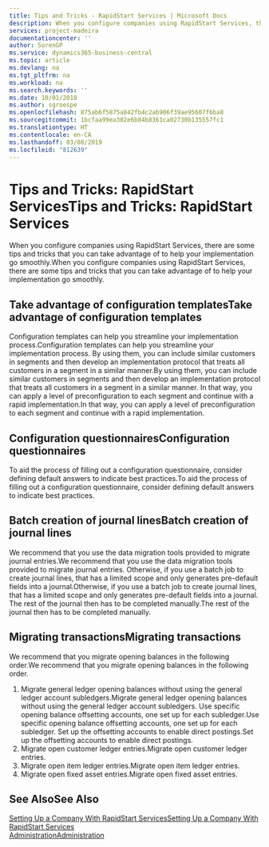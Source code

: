 ```yaml
---
title: Tips and Tricks - RapidStart Services | Microsoft Docs
description: When you configure companies using RapidStart Services, there are some tips and tricks that you can take advantage of to help your implementation go smoothly.
services: project-madeira
documentationcenter: ''
author: SorenGP
ms.service: dynamics365-business-central
ms.topic: article
ms.devlang: na
ms.tgt_pltfrm: na
ms.workload: na
ms.search.keywords: ''
ms.date: 10/01/2018
ms.author: sgroespe
ms.openlocfilehash: 875ab6f5875a842fb4c2ab906f39ae95607f6ba8
ms.sourcegitcommit: 1bcfaa99ea302e6b84b8361ca02730b135557fc1
ms.translationtype: HT
ms.contentlocale: en-CA
ms.lasthandoff: 03/08/2019
ms.locfileid: "812639"
---
```

# <a name="tips-and-tricks-rapidstart-services"></a><span data-ttu-id="10fdf-103">Tips and Tricks: RapidStart Services</span><span class="sxs-lookup"><span data-stu-id="10fdf-103">Tips and Tricks: RapidStart Services</span></span>
<span data-ttu-id="10fdf-104">When you configure companies using RapidStart Services, there are some tips and tricks that you can take advantage of to help your implementation go smoothly.</span><span class="sxs-lookup"><span data-stu-id="10fdf-104">When you configure companies using RapidStart Services, there are some tips and tricks that you can take advantage of to help your implementation go smoothly.</span></span>  

## <a name="take-advantage-of-configuration-templates"></a><span data-ttu-id="10fdf-105">Take advantage of configuration templates</span><span class="sxs-lookup"><span data-stu-id="10fdf-105">Take advantage of configuration templates</span></span>  
<span data-ttu-id="10fdf-106">Configuration templates can help you streamline your implementation process.</span><span class="sxs-lookup"><span data-stu-id="10fdf-106">Configuration templates can help you streamline your implementation process.</span></span> <span data-ttu-id="10fdf-107">By using them, you can include similar customers in segments and then develop an implementation protocol that treats all customers in a segment in a similar manner.</span><span class="sxs-lookup"><span data-stu-id="10fdf-107">By using them, you can include similar customers in segments and then develop an implementation protocol that treats all customers in a segment in a similar manner.</span></span> <span data-ttu-id="10fdf-108">In that way, you can apply a level of preconfiguration to each segment and continue with a rapid implementation.</span><span class="sxs-lookup"><span data-stu-id="10fdf-108">In that way, you can apply a level of preconfiguration to each segment and continue with a rapid implementation.</span></span>  

## <a name="configuration-questionnaires"></a><span data-ttu-id="10fdf-109">Configuration questionnaires</span><span class="sxs-lookup"><span data-stu-id="10fdf-109">Configuration questionnaires</span></span>  
<span data-ttu-id="10fdf-110">To aid the process of filling out a configuration questionnaire, consider defining default answers to indicate best practices.</span><span class="sxs-lookup"><span data-stu-id="10fdf-110">To aid the process of filling out a configuration questionnaire, consider defining default answers to indicate best practices.</span></span>  

## <a name="batch-creation-of-journal-lines"></a><span data-ttu-id="10fdf-111">Batch creation of journal lines</span><span class="sxs-lookup"><span data-stu-id="10fdf-111">Batch creation of journal lines</span></span>  
<span data-ttu-id="10fdf-112">We recommend that you use the data migration tools provided to migrate journal entries.</span><span class="sxs-lookup"><span data-stu-id="10fdf-112">We recommend that you use the data migration tools provided to migrate journal entries.</span></span> <span data-ttu-id="10fdf-113">Otherwise, if you use a batch job to create journal lines, that has a limited scope and only generates pre-default fields into a journal.</span><span class="sxs-lookup"><span data-stu-id="10fdf-113">Otherwise, if you use a batch job to create journal lines, that has a limited scope and only generates pre-default fields into a journal.</span></span> <span data-ttu-id="10fdf-114">The rest of the journal then has to be completed manually.</span><span class="sxs-lookup"><span data-stu-id="10fdf-114">The rest of the journal then has to be completed manually.</span></span>  

## <a name="migrating-transactions"></a><span data-ttu-id="10fdf-115">Migrating transactions</span><span class="sxs-lookup"><span data-stu-id="10fdf-115">Migrating transactions</span></span>  
<span data-ttu-id="10fdf-116">We recommend that you migrate opening balances in the following order.</span><span class="sxs-lookup"><span data-stu-id="10fdf-116">We recommend that you migrate opening balances in the following order.</span></span>  

1.  <span data-ttu-id="10fdf-117">Migrate general ledger opening balances without using the general ledger account subledgers.</span><span class="sxs-lookup"><span data-stu-id="10fdf-117">Migrate general ledger opening balances without using the general ledger account subledgers.</span></span> <span data-ttu-id="10fdf-118">Use specific opening balance offsetting accounts, one set up for each subledger.</span><span class="sxs-lookup"><span data-stu-id="10fdf-118">Use specific opening balance offsetting accounts, one set up for each subledger.</span></span> <span data-ttu-id="10fdf-119">Set up the offsetting accounts to enable direct postings.</span><span class="sxs-lookup"><span data-stu-id="10fdf-119">Set up the offsetting accounts to enable direct postings.</span></span>  
2.  <span data-ttu-id="10fdf-120">Migrate open customer ledger entries.</span><span class="sxs-lookup"><span data-stu-id="10fdf-120">Migrate open customer ledger entries.</span></span>  
3.  <span data-ttu-id="10fdf-121">Migrate open item ledger entries.</span><span class="sxs-lookup"><span data-stu-id="10fdf-121">Migrate open item ledger entries.</span></span>  
4.  <span data-ttu-id="10fdf-122">Migrate open fixed asset entries.</span><span class="sxs-lookup"><span data-stu-id="10fdf-122">Migrate open fixed asset entries.</span></span>  

## <a name="see-also"></a><span data-ttu-id="10fdf-123">See Also</span><span class="sxs-lookup"><span data-stu-id="10fdf-123">See Also</span></span>  
[<span data-ttu-id="10fdf-124">Setting Up a Company With RapidStart Services</span><span class="sxs-lookup"><span data-stu-id="10fdf-124">Setting Up a Company With RapidStart Services</span></span>](admin-set-up-a-company-with-rapidstart.md)  
[<span data-ttu-id="10fdf-125">Administration</span><span class="sxs-lookup"><span data-stu-id="10fdf-125">Administration</span></span>](admin-setup-and-administration.md)

